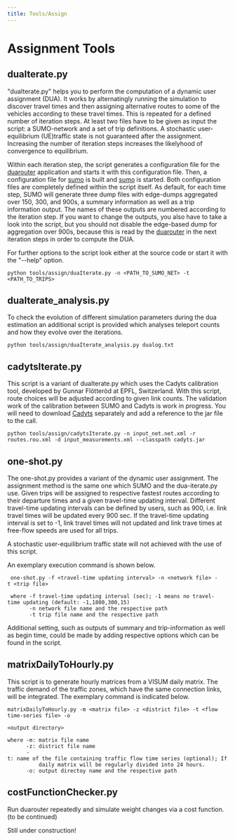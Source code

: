 ```yaml
---
title: Tools/Assign
---
```


# Assignment Tools

## duaIterate.py

"duaIterate.py" helps you to perform the computation of a dynamic user
assignment (DUA). It works by alternatingly running the simulation to
discover travel times and then assigning alternative routes to some of
the vehicles according to these travel times. This is repeated for a
defined number of iteration steps. At least two files have to be given
as input the script: a SUMO-network and a set of trip definitions. A
stochastic user-equilibrium (UE)traffic state is not guaranteed after
the assignment. Increasing the number of iteration steps increases the
likelyhood of convergence to equilibrium.

Within each iteration step, the script generates a configuration file
for the [duarouter](../duarouter.md) application and starts it with
this configuration file. Then, a configuration file for
[sumo](../sumo.md) is built and [sumo](../sumo.md) is started.
Both configuration files are completely defined within the script itself.
As default, for each time step, SUMO will generate three dump files with
edge-dumps aggregated over 150, 300, and 900s, a summary information as
well as a trip information output. The names of these outputs are
numbered according to the iteration step. If you want to change the
outputs, you also have to take a look into the script, but you should
not disable the edge-based dump for aggregation over 900s, because this
is read by the [duarouter](../duarouter.md) in the next iteration
steps in order to compute the DUA.

For further options to the script look either at the source code or
start it with the "--help" option.

```
python tools/assign/duaIterate.py -n <PATH_TO_SUMO_NET> -t <PATH_TO_TRIPS>
```

## duaIterate_analysis.py

To check the evolution of different simulation parameters during the dua
estimation an additional script is provided which analyses teleport counts
and how they evolve over the iterations.

```
python tools/assign/duaIterate_analysis.py dualog.txt
```

## cadytsIterate.py

This script is a variant of duaIterate.py which uses the
Cadyts calibration tool, developed by Gunnar Flötteröd at EPFL,
Switzerland. With this script, route choices will be adjusted according
to given link counts. The validation work of the calibration between
SUMO and Cadyts is work in progress. You will need to download
[Cadyts](https://github.com/gunnarfloetteroed/java) separately and add a 
reference to the jar file to the call.

```
python tools/assign/cadytsIterate.py -n input_net.net.xml -r routes.rou.xml -d input_measurements.xml --classpath cadyts.jar
```

## one-shot.py

The one-shot.py provides a variant of the dynamic user assignment. The
assignment method is the same one which SUMO and the dua-iterate.py use.
Given trips will be assigned to respective fastest routes according to
their departure times and a given travel-time updating interval.
Different travel-time updating intervals can be defined by users, such
as 900, i.e. link travel times will be updated every 900 sec. If the
travel-time updating interval is set to -1, link travel times will not
updated and link trave times at free-flow speeds are used for all trips.

A stochastic user-equilibrium traffic state will not achieved with the
use of this script.

An exemplary execution command is shown below.

```
 one-shot.py -f <travel-time updating interval> -n <network file> -t <trip file>

 where -f travel-time updating interval (sec); -1 means no travel-time updating (default: -1,1800,300,15)
       -n network file name and the respective path
       -t trip file name and the respective path
```

Additional setting, such as outputs of summary and trip-information as
well as begin time, could be made by adding respective options which can
be found in the script.

## matrixDailyToHourly.py

This script is to generate hourly matrices from a VISUM daily matrix.
The traffic demand of the traffic zones, which have the same connection
links, will be integrated. The exemplary command is indicated below.

```
matrixDailyToHourly.py -m <matrix file> -z <district file> -t <flow time-series file> -o 

<output directory>

where -m: matrix file name
      -z: district file name
      -t: name of the file containing traffic flow time series (optional); If not specified, the defined 
          daily matrix will be regularly divided into 24 hours.
      -o: output directoy name and the respective path
```

## costFunctionChecker.py

Run duarouter repeatedly and simulate weight changes via a cost
function. (to be continued)

Still under construction\!
